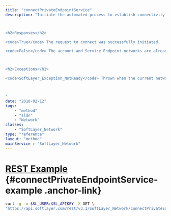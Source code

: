 ```yaml
---
title: "connectPrivateEndpointService"
description: "Initiate the automated process to establish connectivity granting the account private back-end network access to the services available through IBM Cloud Service Endpoint. Once initiated, the configuration process occurs asynchronously in the background. 



<h2>Responses</h2> 

<code>True</code> The request to connect was successfully initiated. 

<code>False</code> The account and Service Endpoint networks are already connected. 



<h2>Exceptions</h2> 

<code>SoftLayer_Exception_NotReady</code> Thrown when the current network configuration will not support connection alteration. 



"
date: "2018-02-12"
tags:
    - "method"
    - "sldn"
    - "Network"
classes:
    - "SoftLayer_Network"
type: "reference"
layout: "method"
mainService : "SoftLayer_Network"
---
```


# [REST Example](#connectPrivateEndpointService-example) <a href="/article/rest/"><i class="fas fa-question"></i></a> {#connectPrivateEndpointService-example .anchor-link} 
```bash
curl -g -u $SL_USER:$SL_APIKEY -X GET \
'https://api.softlayer.com/rest/v3.1/SoftLayer_Network/connectPrivateEndpointService'
```
